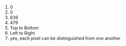 1. 0
2. 0
3. 639
4. 479
5. Top to Bottom
6. Left to Right
7. yes, each pixel can be distinguished from one another
